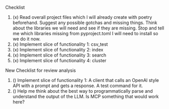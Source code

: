 Checklist

1. (x) Read overall project files which I will already create with poetry beforehand. Suggest any possible gotchas and missing things. Think about the libraries we will need and see if they are missing. Stop and tell me which libraries missing from pyproject.toml I will need to install so we do it now.
2. (x) Implement slice of functionality 1: csv_test
3. (x) Implement slice of functionality 2: index
4. (x) Implement slice of functionality 3: search
5. (x) Implement slice of functionality 4: cluster

New Checklist for review analysis

1. () Implement slice of functionality 1: A client that calls an OpenAI style API with a prompt and gets a response. A test command for it.
2. () Help me think about the best way to programmatically parse and understand the output of the LLM. Is MCP something that would work here?
